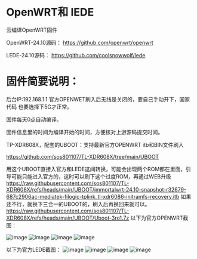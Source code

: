# OpenWRT和 IEDE
云编译OpenWRT固件

OpenWRT-24.10源码：
https://github.com/openwrt/openwrt

LEDE-24.10源码：
https://github.com/coolsnowwolf/lede


# 固件简要说明：
后台IP:192.168.1.1
官方OPENWET刷入后无线是关闭的，要自己手动开下，国家代码	也要选择下5G才正常。

固件每天0点自动编译。

固件信息里的时间为编译开始的时间，方便核对上游源码提交时间。

TP-XDR608X，配套的UBOOT：支持最新官方OPENWRT itb和BIN文件刷入

https://github.com/sos801107/TL-XDR608X/tree/main/UBOOT

用这个UBOOT直接入官方和LEDE这间转换，可能会出现两个ROM都在里面，引导可能只能进入官方的，这时可以刷下这个过度ROM，再通过WEB升级 
https://raw.githubusercontent.com/sos801107/TL-XDR608X/refs/heads/main/UBOOT/immortalwrt-24.10-snapshot-r32679-687c2906ac-mediatek-filogic-tplink_tl-xdr6086-initramfs-recovery.itb
如果还不行，就换下三合一的UBOOT的，刷入后再换回来就可以。
https://raw.githubusercontent.com/sos801107/TL-XDR608X/refs/heads/main/UBOOT/Uboot-3ro1.7z
以下为官方OPENWRT截图：

![image](https://github.com/user-attachments/assets/52995d5f-68d0-46e6-be6e-14b3a17b8361)
![image](https://github.com/user-attachments/assets/4fff19fd-cfb0-4888-9d19-5f148605301a)
![image](https://github.com/user-attachments/assets/40c55ad8-7353-45e9-8781-d5dd19732ce5)
![image](https://github.com/user-attachments/assets/6877d258-5579-45d4-8830-194ef9a5ef14)

以下为官方LEDE截图：
![image](https://github.com/user-attachments/assets/0619f0e0-e3e5-494b-b079-8b1a5762ae2c)
![image](https://github.com/user-attachments/assets/c79bc135-f90d-429d-b36e-17f5c4d3d31d)
![image](https://github.com/user-attachments/assets/efe79a70-ec2f-4ff6-9ae7-0a32971e82c3)
![image](https://github.com/user-attachments/assets/57d9f759-d78e-4a24-a489-321894206feb)
